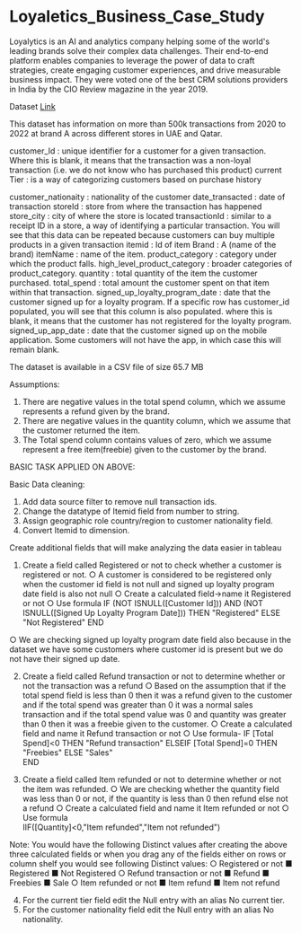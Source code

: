 # Loyaletics_Business_Case_Study
Loyalytics is an AI and analytics company helping some of the world's leading brands solve their complex data challenges. Their end-to-end platform enables companies to leverage the power of data to craft strategies, create engaging customer experiences, and drive measurable business impact. They were voted one of the best CRM solutions providers in India by the CIO Review magazine in the year 2019.

Dataset [Link](https://drive.google.com/file/d/1D5aS3Ynq8RJBtnNZmQWgreqILT6P2dOF/view?usp=sharing)

This dataset has information on more than 500k transactions from 2020 to 2022 at brand A across different stores in UAE and Qatar. 

customer_Id : unique identifier for a customer for a given transaction. Where this is blank, it means that the transaction was a non-loyal transaction (i.e. we do not know who has purchased this product)
current Tier : is a way of categorizing customers based on purchase history

customer_nationaity :	nationality of the customer
date_transacted	: date of transaction
storeId	: store from where the transaction has happened
store_city	: city of where the store is located
transactionId :	similar to a receipt ID in a store, a way of identifying a particular transaction. You will see that this data can be repeated because customers can buy multiple products in a given transaction
itemid :	Id of item
Brand :	A (name of the brand)
itemName : name of the item.
product_category :	category under which the product falls.
high_level_product_category :	broader categories of product_category.
quantity :	total quantity of the item the customer purchased.
total_spend	: total amount the customer spent on that item within that transaction.
signed_up_loyalty_program_date : date that the customer signed up for a loyalty program. If a specific row has customer_id populated, you will see that this column is also populated. where this is blank, it means that the customer has not registered for the loyalty program.
signed_up_app_date : date that the customer signed up on the mobile application. Some customers will not have the app, in which case this will remain blank.



The dataset is available in a CSV file of size 65.7 MB 

Assumptions:
1.	There are negative values in the total spend column, which we assume represents a refund given by the brand.
2.	There are negative values in the quantity column, which we assume that the customer returned the item.
3.	The Total spend column contains values of zero, which we assume represent a free item(freebie) given to the customer by the brand.




BASIC TASK APPLIED ON ABOVE:

Basic Data cleaning:
1.	Add data source filter to remove null transaction ids.
2.	Change the datatype of Itemid field from number to string.  
3.	Assign geographic role country/region to customer nationality field.
4.	Convert Itemid to dimension.  

Create additional fields that will make analyzing the data easier in tableau
1.	Create a field called Registered or not to check whether a customer is registered or not.
○	A customer is considered to be registered only when the customer id field is not null and signed up loyalty program date field is also not null
○	Create a calculated field->name it Registered or not 
○	Use formula 
IF (NOT ISNULL([Customer Id])) AND (NOT ISNULL([Signed Up Loyalty Program Date]))
THEN 
"Registered"
ELSE
"Not Registered"
END

○	We are checking signed up loyalty program date field also because in the dataset we have some customers where customer id is present but we do not have their signed up date.

2.	Create a field called Refund transaction or not to determine whether or not the transaction was a refund
○	Based on the assumption that if the total spend field is less than 0 then it was a refund given to the customer and if the total spend was greater than 0 it was a normal sales transaction and if the total spend value was 0 and quantity was greater than 0 then it was a freebie given to the customer.
○	Create a calculated field and name it Refund transaction or not
○	Use formula- 
IF [Total Spend]<0
THEN
"Refund transaction"
ELSEIF [Total Spend]=0
THEN
"Freebies"
ELSE
"Sales"  
END

3.	Create a field called Item refunded or not to determine whether or not the item was refunded.
○	We are checking whether the quantity field was less than 0 or not, if the quantity is less than 0 then refund else not a refund
○	Create a calculated field and name it  Item refunded or not
○	Use formula  
IIF([Quantity]<0,"Item refunded","Item not refunded")

Note: You would have the following Distinct values after creating the above three calculated fields or when you drag any of the fields either on rows or column shelf you would see following Distinct values:
○	Registered or not 
■	Registered
■	Not Registered
○	 Refund transaction or not
■	Refund
■	Freebies
■	Sale
○	Item refunded or not
■	Item refund
■	Item not refund

4.	For the current tier field edit the Null entry with an alias No current tier. 
5.	For the customer nationality field edit the Null entry with an alias No nationality.



